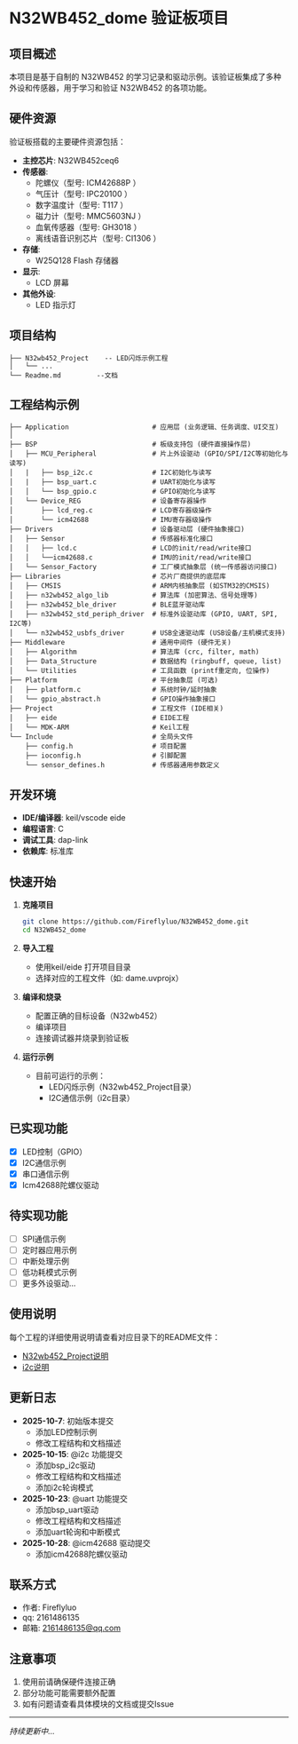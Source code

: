 # N32WB452_dome 验证板项目

## 项目概述

本项目是基于自制的 N32WB452 的学习记录和驱动示例。该验证板集成了多种外设和传感器，用于学习和验证 N32WB452 的各项功能。

## 硬件资源

验证板搭载的主要硬件资源包括：

- **主控芯片**: N32WB452ceq6
- **传感器**:
  - 陀螺仪（型号: ICM42688P ）
  - 气压计（型号: IPC20100 ）
  - 数字温度计（型号: T117 ）
  - 磁力计（型号: MMC5603NJ ）
  - 血氧传感器（型号: GH3018 ）
  - 离线语音识别芯片（型号: CI1306 ）
- **存储**:
  - W25Q128 Flash 存储器
- **显示**:
  - LCD 屏幕
- **其他外设**:
  - LED 指示灯

## 项目结构

```
├── N32wb452_Project    -- LED闪烁示例工程
│   └── ...             
└── Readme.md         --文档
```
## 工程结构示例
```
├── Application                     # 应用层 (业务逻辑、任务调度、UI交互)
│   
├── BSP                             # 板级支持包 (硬件直接操作层)
│   ├── MCU_Peripheral              # 片上外设驱动 (GPIO/SPI/I2C等初始化与读写)
│   |   ├── bsp_i2c.c               # I2C初始化与读写
│   |   ├── bsp_uart.c              # UART初始化与读写
│   │   └── bsp_gpio.c              # GPIO初始化与读写
│   └── Device_REG                  # 设备寄存器操作
│       ├── lcd_reg.c               # LCD寄存器级操作
│       └── icm42688                # IMU寄存器级操作
├── Drivers                         # 设备驱动层 (硬件抽象接口)
│   ├── Sensor                      # 传感器标准化接口 
│   │   ├── lcd.c                   # LCD的init/read/write接口
│   │   └──icm42688.c               # IMU的init/read/write接口
│   └── Sensor_Factory              # 工厂模式抽象层 (统一传感器访问接口)
├── Libraries                       # 芯片厂商提供的底层库 
│   ├── CMSIS                       # ARM内核抽象层 (如STM32的CMSIS)
│   ├── n32wb452_algo_lib           # 算法库 (加密算法、信号处理等)
│   ├── n32wb452_ble_driver         # BLE蓝牙驱动库
│   ├── n32wb452_std_periph_driver  # 标准外设驱动库 (GPIO, UART, SPI, I2C等)
│   └── n32wb452_usbfs_driver       # USB全速驱动库 (USB设备/主机模式支持)
├── Middleware                      # 通用中间件 (硬件无关)
│   ├── Algorithm                   # 算法库 (crc, filter, math)
│   ├── Data_Structure              # 数据结构 (ringbuff, queue, list)
│   └── Utilities                   # 工具函数 (printf重定向, 位操作)
├── Platform                        # 平台抽象层 (可选)
│   ├── platform.c                  # 系统时钟/延时抽象
│   └── gpio_abstract.h             # GPIO操作抽象接口
├── Project                         # 工程文件 (IDE相关)
│   ├── eide                        # EIDE工程
│   └── MDK-ARM                     # Keil工程
└── Include                         # 全局头文件 
    ├── config.h                    # 项目配置
    ├── ioconfig.h                  # 引脚配置
    └── sensor_defines.h            # 传感器通用参数定义

```

## 开发环境


- **IDE/编译器**: keil/vscode eide
- **编程语言**: C
- **调试工具**: dap-link
- **依赖库**: 标准库

## 快速开始

1. **克隆项目**
   ```bash
   git clone https://github.com/Fireflyluo/N32WB452_dome.git
   cd N32WB452_dome
   ```

2. **导入工程**
   - 使用keil/eide 打开项目目录
   - 选择对应的工程文件（如: dame.uvprojx）

3. **编译和烧录**
   - 配置正确的目标设备（N32wb452）
   - 编译项目
   - 连接调试器并烧录到验证板

4. **运行示例**
   - 目前可运行的示例：
     - LED闪烁示例（N32wb452_Project目录）
     - I2C通信示例（i2c目录）


## 已实现功能

- [x] LED控制（GPIO）
- [x] I2C通信示例
- [x] 串口通信示例
- [x] Icm42688陀螺仪驱动

## 待实现功能

- [ ] SPI通信示例
- [ ] 定时器应用示例
- [ ] 中断处理示例
- [ ] 低功耗模式示例
- [ ] 更多外设驱动...

## 使用说明

每个工程的详细使用说明请查看对应目录下的README文件：

- [N32wb452_Project说明](N32wb452_Project/readme.md)
- [i2c说明](i2c/readme.md)

## 更新日志

- **2025-10-7**: 初始版本提交
  - 添加LED控制示例
  - 修改工程结构和文档描述
- **2025-10-15**: @i2c 功能提交
  - 添加bsp_i2c驱动
  - 修改工程结构和文档描述
  - 添加i2c轮询模式
- **2025-10-23**: @uart 功能提交
  - 添加bsp_uart驱动
  - 修改工程结构和文档描述
  - 添加uart轮询和中断模式
- **2025-10-28**: @icm42688 驱动提交
  - 添加icm42688陀螺仪驱动

## 联系方式

- 作者: Fireflyluo
- qq: 2161486135
- 邮箱: 2161486135@qq.com

## 注意事项

1. 使用前请确保硬件连接正确
2. 部分功能可能需要额外配置
3. 如有问题请查看具体模块的文档或提交Issue

---

*持续更新中...*
